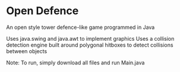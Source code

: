 Open Defence
=======

An open style tower defence-like game programmed in Java

Uses java.swing and java.awt to implement graphics
Uses a collision detection engine built around polygonal hitboxes to detect collisions between objects

Note: To run, simply download all files and run Main.java

